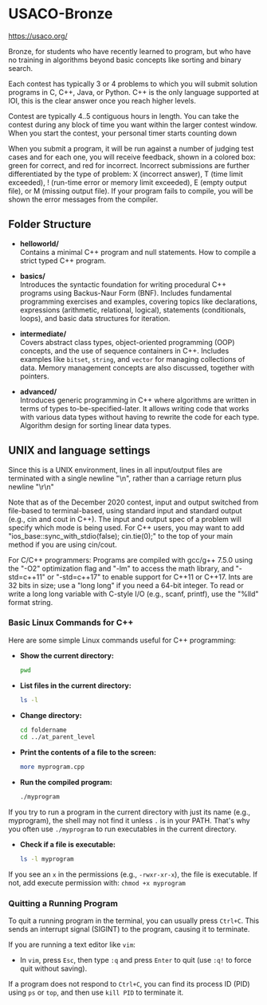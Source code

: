 # USACO-Bronze

https://usaco.org/

Bronze, for students who have recently learned to program, but who have no training in algorithms beyond basic concepts like sorting and binary search.

Each contest has typically 3 or 4 problems to which you will submit solution programs in C, C++, Java, or Python. C++ is the only language supported at IOI, this is the clear answer once you reach higher levels.

Contest are typically 4..5 contiguous hours in length. You can take the contest during any block of time you want within the larger contest window. When you start the contest, your personal timer starts counting down

When you submit a program, it will be run against a number of judging test cases and for each one, you will receive feedback, shown in a colored box: green for correct, and red for incorrect. Incorrect submissions are further differentiated by the type of problem: X (incorrect answer), T (time limit exceeded), ! (run-time error or memory limit exceeded), E (empty output file), or M (missing output file). If your program fails to compile, you will be shown the error messages from the compiler. 

## Folder Structure

- **helloworld/**  
    Contains a minimal C++ program and null statements. How to compile a strict typed C++ program. 

- **basics/**  
    Introduces the syntactic foundation for writing procedural C++ programs using Backus-Naur Form (BNF). Includes fundamental programming exercises and examples, covering topics like declarations, expressions (arithmetic, relational, logical), statements (conditionals, loops), and basic data structures for iteration.

- **intermediate/**  
    Covers abstract class types, object-oriented programming (OOP) concepts, and the use of sequence containers in C++. Includes examples like `bitset`, `string`, and `vector` for managing collections of data. Memory management concepts are also discussed, together with pointers. 

- **advanced/**  
    Introduces generic programming in C++ where algorithms are written in terms of types to-be-specified-later. It allows writing code that works with various data types without having to rewrite the code for each type. Algorithm design for sorting linear data types.


## UNIX and language settings

Since this is a UNIX environment, lines in all input/output files are terminated with a single newline "\n", rather than a carriage return plus newline "\r\n"

Note that as of the December 2020 contest, input and output switched from file-based to terminal-based, using standard input and standard output (e.g., cin and cout in C++). The input and output spec of a problem will specify which mode is being used. For C++ users, you may want to add "ios_base::sync_with_stdio(false); cin.tie(0);" to the top of your main method if you are using cin/cout.

For C/C++ programmers: Programs are compiled with gcc/g++ 7.5.0 using the "-O2" optimization flag and "-lm" to access the math library, and "-std=c++11" or "-std=c++17" to enable support for C++11 or C++17. Ints are 32 bits in size; use a "long long" if you need a 64-bit integer. To read or write a long long variable with C-style I/O (e.g., scanf, printf), use the "%lld" format string.

### Basic Linux Commands for C++

Here are some simple Linux commands useful for C++ programming:

- **Show the current directory:**
    ```bash
    pwd
    ```

- **List files in the current directory:**
    ```bash
    ls -l
    ```

- **Change directory:**
    ```bash
    cd foldername
    cd ../at_parent_level
    ```

- **Print the contents of a file to the screen:**
    ```bash
    more myprogram.cpp
    ```

- **Run the compiled program:**
    ```bash
    ./myprogram
    ```

If you try to run a program in the current directory with just its name (e.g., myprogram), the shell may not find it unless `.` is in your PATH. That's why you often use `./myprogram` to run executables in the current directory.

- **Check if a file is executable:**
    ```bash
    ls -l myprogram
    ```
If you see an `x` in the permissions (e.g., `-rwxr-xr-x`), the file is executable. If not, add execute permission with:
    ```
    chmod +x myprogram
    ```

### Quitting a Running Program

To quit a running program in the terminal, you can usually press `Ctrl+C`. This sends an interrupt signal (SIGINT) to the program, causing it to terminate.

If you are running a text editor like `vim`:
- In `vim`, press `Esc`, then type `:q` and press `Enter` to quit (use `:q!` to force quit without saving).

If a program does not respond to `Ctrl+C`, you can find its process ID (PID) using `ps` or `top`, and then use `kill PID` to terminate it.
